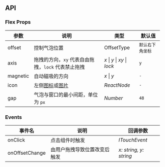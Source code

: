 ## API

### Flex Props

| 参数     | 说明                                                    | 类型                         | 默认值           |
| -------- | ------------------------------------------------------- | ---------------------------- | ---------------- |
| offset   | 控制气泡位置                                            | OffsetType                   | `默认右下角坐标` |
| axis     | 拖拽的方向，`xy` 代表自由拖拽，`lock` 代表禁止拖拽      | _x_ \| _y_ \| _xy_ \| _lock_ | `y`              |
| magnetic | 自动磁吸的方向                                          | _x_ \| _y_                   | `-`              |
| icon     | 左侧[图标](/components/icon)或[图片](/components/image) | _ReactNode_                  | `-`              |
| gap      | 气泡与窗口的最小间距，单位为 `px`                       | _Number_                     | `48`             |

### Events

| 事件名         | 说明                         | 回调参数               |
| -------------- | ---------------------------- | ---------------------- |
| onClick        | 点击组件时触发               | _ITouchEvent_          |
| onOffsetChange | 由用户拖拽导致位置改变后触发 | _x: string, y: string_ |